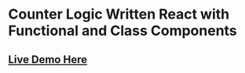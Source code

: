 # Counter Logic Written React with Functional and Class Components
## [Live Demo Here](https://counterreact123.netlify.app/)
